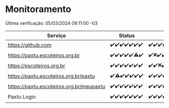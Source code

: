 # Monitoramento

Última verificação: 05/03/2024 09:11:00 -03

|Serviço|Status|Últimas 24h|
|---|---|---|
|https://github.com|<span title="2024-02-27: OK=24">✔️</span><span title="2024-02-28: OK=24">✔️</span><span title="2024-02-29: OK=24">✔️</span><span title="2024-03-01: OK=24">✔️</span><span title="2024-03-02: OK=24">✔️</span><span title="2024-03-03: OK=24">✔️</span><span title="2024-03-04: OK=10">✔️</span>|<span title="04/03/2024 09:17:00 -03 : 200">✔️</span><span title="04/03/2024 10:08:00 -03 : 200">✔️</span><span title="04/03/2024 11:05:00 -03 : 200">✔️</span><span title="04/03/2024 12:07:00 -03 : 200">✔️</span><span title="04/03/2024 13:08:00 -03 : 200">✔️</span><span title="04/03/2024 14:06:00 -03 : 200">✔️</span><span title="04/03/2024 15:08:00 -03 : 200">✔️</span><span title="04/03/2024 16:03:00 -03 : 200">✔️</span><span title="04/03/2024 17:06:00 -03 : 200">✔️</span><span title="04/03/2024 18:06:00 -03 : 200">✔️</span><span title="04/03/2024 19:04:00 -03 : 200">✔️</span><span title="04/03/2024 20:06:00 -03 : 200">✔️</span><span title="04/03/2024 21:28:00 -03 : 200">✔️</span><span title="04/03/2024 22:38:00 -03 : 200">✔️</span><span title="04/03/2024 23:12:00 -03 : 200">✔️</span><span title="05/03/2024 00:06:00 -03 : 200">✔️</span><span title="05/03/2024 01:07:00 -03 : 200">✔️</span><span title="05/03/2024 02:06:00 -03 : 200">✔️</span><span title="05/03/2024 03:08:00 -03 : 200">✔️</span><span title="05/03/2024 04:04:00 -03 : 200">✔️</span><span title="05/03/2024 05:09:00 -03 : 200">✔️</span><span title="05/03/2024 06:06:00 -03 : 200">✔️</span><span title="05/03/2024 07:07:00 -03 : 200">✔️</span><span title="05/03/2024 08:06:00 -03 : 200">✔️</span><span title="05/03/2024 09:10:00 -03 : 200">✔️</span>|
|https://paxtu.escoteiros.org.br|<span title="2024-02-27: OK=24">✔️</span><span title="2024-02-28: OK=24">✔️</span><span title="2024-02-29: OK=24">✔️</span><span title="2024-03-01: OK=24">✔️</span><span title="2024-03-02: OK=24">✔️</span><span title="2024-03-03: OK=23, Falhas=1">⚠️</span><span title="2024-03-04: OK=10">✔️</span>|<span title="04/03/2024 09:17:00 -03 : 200">✔️</span><span title="04/03/2024 10:08:00 -03 : 0">❌</span><span title="04/03/2024 11:05:00 -03 : 200">✔️</span><span title="04/03/2024 12:07:00 -03 : 200">✔️</span><span title="04/03/2024 13:08:00 -03 : 200">✔️</span><span title="04/03/2024 14:06:00 -03 : 200">✔️</span><span title="04/03/2024 15:08:00 -03 : 200">✔️</span><span title="04/03/2024 16:03:00 -03 : 200">✔️</span><span title="04/03/2024 17:06:00 -03 : 200">✔️</span><span title="04/03/2024 18:06:00 -03 : 200">✔️</span><span title="04/03/2024 19:04:00 -03 : 200">✔️</span><span title="04/03/2024 20:06:00 -03 : 200">✔️</span><span title="04/03/2024 21:28:00 -03 : 200">✔️</span><span title="04/03/2024 22:38:00 -03 : 200">✔️</span><span title="04/03/2024 23:12:00 -03 : 200">✔️</span><span title="05/03/2024 00:06:00 -03 : 200">✔️</span><span title="05/03/2024 01:07:00 -03 : 200">✔️</span><span title="05/03/2024 02:06:00 -03 : 200">✔️</span><span title="05/03/2024 03:08:00 -03 : 200">✔️</span><span title="05/03/2024 04:04:00 -03 : 200">✔️</span><span title="05/03/2024 05:09:00 -03 : 200">✔️</span><span title="05/03/2024 06:06:00 -03 : 200">✔️</span><span title="05/03/2024 07:07:00 -03 : 200">✔️</span><span title="05/03/2024 08:06:00 -03 : 200">✔️</span><span title="05/03/2024 09:11:00 -03 : 200">✔️</span>|
|https://escoteiros.org.br|<span title="2024-02-27: OK=24">✔️</span><span title="2024-02-28: OK=24">✔️</span><span title="2024-02-29: OK=24">✔️</span><span title="2024-03-01: OK=24">✔️</span><span title="2024-03-02: OK=24">✔️</span><span title="2024-03-03: OK=24">✔️</span><span title="2024-03-04: OK=10">✔️</span>|<span title="04/03/2024 09:17:00 -03 : 200">✔️</span><span title="04/03/2024 10:08:00 -03 : 200">✔️</span><span title="04/03/2024 11:05:00 -03 : 403">❌</span><span title="04/03/2024 12:07:00 -03 : 200">✔️</span><span title="04/03/2024 13:08:00 -03 : 200">✔️</span><span title="04/03/2024 14:06:00 -03 : 200">✔️</span><span title="04/03/2024 15:08:00 -03 : 200">✔️</span><span title="04/03/2024 16:03:00 -03 : 200">✔️</span><span title="04/03/2024 17:06:00 -03 : 200">✔️</span><span title="04/03/2024 18:06:00 -03 : 200">✔️</span><span title="04/03/2024 19:04:00 -03 : 200">✔️</span><span title="04/03/2024 20:06:00 -03 : 200">✔️</span><span title="04/03/2024 21:28:00 -03 : 200">✔️</span><span title="04/03/2024 22:38:00 -03 : 200">✔️</span><span title="04/03/2024 23:12:00 -03 : 200">✔️</span><span title="05/03/2024 00:06:00 -03 : 200">✔️</span><span title="05/03/2024 01:07:00 -03 : 200">✔️</span><span title="05/03/2024 02:06:00 -03 : 200">✔️</span><span title="05/03/2024 03:08:00 -03 : 200">✔️</span><span title="05/03/2024 04:04:00 -03 : 200">✔️</span><span title="05/03/2024 05:09:00 -03 : 200">✔️</span><span title="05/03/2024 06:06:00 -03 : 200">✔️</span><span title="05/03/2024 07:07:00 -03 : 200">✔️</span><span title="05/03/2024 08:06:00 -03 : 200">✔️</span><span title="05/03/2024 09:11:00 -03 : 200">✔️</span>|
|https://paxtu.escoteiros.org.br/paxtu|<span title="2024-02-27: OK=24">✔️</span><span title="2024-02-28: OK=23, Falhas=1">⚠️</span><span title="2024-02-29: OK=24">✔️</span><span title="2024-03-01: OK=24">✔️</span><span title="2024-03-02: OK=24">✔️</span><span title="2024-03-03: OK=24">✔️</span><span title="2024-03-04: OK=10">✔️</span>|<span title="04/03/2024 09:17:00 -03 : 200">✔️</span><span title="04/03/2024 10:08:00 -03 : 200">✔️</span><span title="04/03/2024 11:05:00 -03 : 200">✔️</span><span title="04/03/2024 12:07:00 -03 : 200">✔️</span><span title="04/03/2024 13:08:00 -03 : 200">✔️</span><span title="04/03/2024 14:06:00 -03 : 200">✔️</span><span title="04/03/2024 15:08:00 -03 : 200">✔️</span><span title="04/03/2024 16:03:00 -03 : 404">❌</span><span title="04/03/2024 17:06:00 -03 : 404">❌</span><span title="04/03/2024 18:06:00 -03 : 404">❌</span><span title="04/03/2024 19:04:00 -03 : 200">✔️</span><span title="04/03/2024 20:06:00 -03 : 200">✔️</span><span title="04/03/2024 21:28:00 -03 : 200">✔️</span><span title="04/03/2024 22:38:00 -03 : 200">✔️</span><span title="04/03/2024 23:12:00 -03 : 200">✔️</span><span title="05/03/2024 00:06:00 -03 : 200">✔️</span><span title="05/03/2024 01:07:00 -03 : 200">✔️</span><span title="05/03/2024 02:06:00 -03 : 200">✔️</span><span title="05/03/2024 03:08:00 -03 : 200">✔️</span><span title="05/03/2024 04:04:00 -03 : 200">✔️</span><span title="05/03/2024 05:09:00 -03 : 200">✔️</span><span title="05/03/2024 06:06:00 -03 : 200">✔️</span><span title="05/03/2024 07:07:00 -03 : 200">✔️</span><span title="05/03/2024 08:06:00 -03 : 200">✔️</span><span title="05/03/2024 09:11:00 -03 : 200">✔️</span>|
|https://paxtu.escoteiros.org.br/meupaxtu|<span title="2024-02-27: OK=24">✔️</span><span title="2024-02-28: OK=24">✔️</span><span title="2024-02-29: OK=24">✔️</span><span title="2024-03-01: OK=24">✔️</span><span title="2024-03-02: OK=24">✔️</span><span title="2024-03-03: OK=24">✔️</span><span title="2024-03-04: OK=10">✔️</span>|<span title="04/03/2024 09:17:00 -03 : 200">✔️</span><span title="04/03/2024 10:08:00 -03 : 200">✔️</span><span title="04/03/2024 11:05:00 -03 : 200">✔️</span><span title="04/03/2024 12:07:00 -03 : 200">✔️</span><span title="04/03/2024 13:08:00 -03 : 200">✔️</span><span title="04/03/2024 14:06:00 -03 : 200">✔️</span><span title="04/03/2024 15:08:00 -03 : 200">✔️</span><span title="04/03/2024 16:03:00 -03 : 404">❌</span><span title="04/03/2024 17:06:00 -03 : 404">❌</span><span title="04/03/2024 18:06:00 -03 : 404">❌</span><span title="04/03/2024 19:04:00 -03 : 200">✔️</span><span title="04/03/2024 20:06:00 -03 : 200">✔️</span><span title="04/03/2024 21:28:00 -03 : 200">✔️</span><span title="04/03/2024 22:38:00 -03 : 200">✔️</span><span title="04/03/2024 23:12:00 -03 : 200">✔️</span><span title="05/03/2024 00:06:00 -03 : 200">✔️</span><span title="05/03/2024 01:07:00 -03 : 200">✔️</span><span title="05/03/2024 02:06:00 -03 : 200">✔️</span><span title="05/03/2024 03:08:00 -03 : 200">✔️</span><span title="05/03/2024 04:04:00 -03 : 200">✔️</span><span title="05/03/2024 05:09:00 -03 : 200">✔️</span><span title="05/03/2024 06:06:00 -03 : 200">✔️</span><span title="05/03/2024 07:07:00 -03 : 200">✔️</span><span title="05/03/2024 08:06:00 -03 : 200">✔️</span><span title="05/03/2024 09:11:00 -03 : 200">✔️</span>|
|Paxtu Login|<span title="2024-02-27: OK=24">✔️</span><span title="2024-02-28: OK=24">✔️</span><span title="2024-02-29: OK=24">✔️</span><span title="2024-03-01: OK=24">✔️</span><span title="2024-03-02: OK=24">✔️</span><span title="2024-03-03: OK=24">✔️</span><span title="2024-03-04: OK=10">✔️</span>|<span title="04/03/2024 09:17:00 -03 : 200">✔️</span><span title="04/03/2024 10:08:00 -03 : 200">✔️</span><span title="04/03/2024 11:05:00 -03 : 200">✔️</span><span title="04/03/2024 12:07:00 -03 : 200">✔️</span><span title="04/03/2024 13:08:00 -03 : 200">✔️</span><span title="04/03/2024 14:06:00 -03 : 200">✔️</span><span title="04/03/2024 15:08:00 -03 : 200">✔️</span><span title="04/03/2024 16:03:00 -03 : 404">❌</span><span title="04/03/2024 17:06:00 -03 : 404">❌</span><span title="04/03/2024 18:06:00 -03 : 404">❌</span><span title="04/03/2024 19:04:00 -03 : 200">✔️</span><span title="04/03/2024 20:06:00 -03 : 200">✔️</span><span title="04/03/2024 21:28:00 -03 : 200">✔️</span><span title="04/03/2024 22:38:00 -03 : 200">✔️</span><span title="04/03/2024 23:12:00 -03 : 200">✔️</span><span title="05/03/2024 00:06:00 -03 : 200">✔️</span><span title="05/03/2024 01:07:00 -03 : 200">✔️</span><span title="05/03/2024 02:06:00 -03 : 200">✔️</span><span title="05/03/2024 03:08:00 -03 : 200">✔️</span><span title="05/03/2024 04:04:00 -03 : 200">✔️</span><span title="05/03/2024 05:09:00 -03 : 200">✔️</span><span title="05/03/2024 06:06:00 -03 : 200">✔️</span><span title="05/03/2024 07:07:00 -03 : 200">✔️</span><span title="05/03/2024 08:06:00 -03 : 200">✔️</span><span title="05/03/2024 09:11:00 -03 : 200">✔️</span>|
